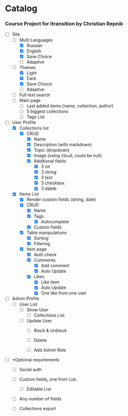 # Catalog
### Course Project for Itransition by Christian Repnik

- [ ] Site
  - [ ] Multi Languages
    - [x] Russian
	- [x] English
	- [x] Save Choice
	- [ ] Adaptive
  - [ ] Themes
    - [x] Light
	- [x] Dark
	- [x] Save Choice
	- [ ] Adaptive
  - [ ] Full text search
  - [ ] Main page
    - [ ] Last added items (name, collection, author)
	- [ ] 5 biggest collections
	- [ ] Tags List

- [ ] User Profile
  - [x] Collections list
    - [x] CRUD
      - [x] Name
	  - [x] Description (with markdown)
	  - [x] Topic (dropdown)
	  - [x] Image (using cloud, could be null)
	  - [x] Additional fields
	    - [x] 3 int
	    - [x] 3 string
	    - [x] 3 text
	    - [x] 3 checkbox
	    - [x] 3 dateb 
  - [x] Items List
    - [x] Render custom fields (string, date)
    - [x] CRUD
	  - [x] Name
	  - [x] Tags
	    - [x] Autocomplete
	  - [x] Custom fields
	- [x] Table manipulations
	  - [x] Sorting
	  - [x] Filtering
	- [x] Item page
	  - [x] Auth check
	  - [x] Comments
	    - [x] Add comment
		- [x] Auto Update
	  - [x] Likes
	    - [x] Like item
		- [x] Auto Update
		- [x] One like from one user
		
- [ ] Admin Profile
  - [ ] User List
    - [ ] Show User
	  - [ ] Collections List
	- [ ] Update User
	  - [ ] Block & Unblock
	  - [ ] Delete
	  - [ ] Add Admin Role


- [ ] *Optional requirements
  - [ ] Social auth
  - [ ] Custom fields, one from List. 
    - [ ] Editable List
  - [ ] Any number of fields
  - [ ] Collections export
  